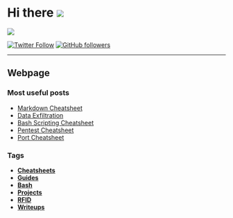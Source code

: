 # Hi there <img src="https://media.tenor.com/images/e18de738e02a96ebacd4127a2f07a1cc/tenor.gif">

<img src="https://media1.tenor.com/images/2c740587fefb6d0f9d686edadf856623/tenor.gif">

[![Twitter Follow](https://img.shields.io/twitter/follow/n0nuser_?style=social)](https://twitter.com/n0nuser_)
[![GitHub followers](https://img.shields.io/github/followers/n0nuser?style=social)](https://github.com/n0nuser)

***

## Webpage

### Most useful posts 

- [Markdown Cheatsheet](https://nonuser.es/posts/markdown/)
- [Data Exfiltration](https://nonuser.es/posts/data_exfiltration/)
- [Bash Scripting Cheatsheet](https://nonuser.es/posts/bash_cheatsheet/)
- [Pentest Cheatsheet](https://nonuser.es/posts/pentest_cheatsheet/)
- [Port Cheatsheet](https://nonuser.es/posts/port_cheatsheet/)

### Tags

- **[Cheatsheets](https://nonuser.es/tags/cheatsheet/)**
- **[Guides](https://nonuser.es/tags/guide/)**
- **[Bash](https://nonuser.es/tags/bash/)**
- **[Projects](https://nonuser.es/tags/projects/)**
- **[RFID](https://nonuser.es/tags/rfid/)**
- **[Writeups](https://nonuser.es/tags/writeup/)**
